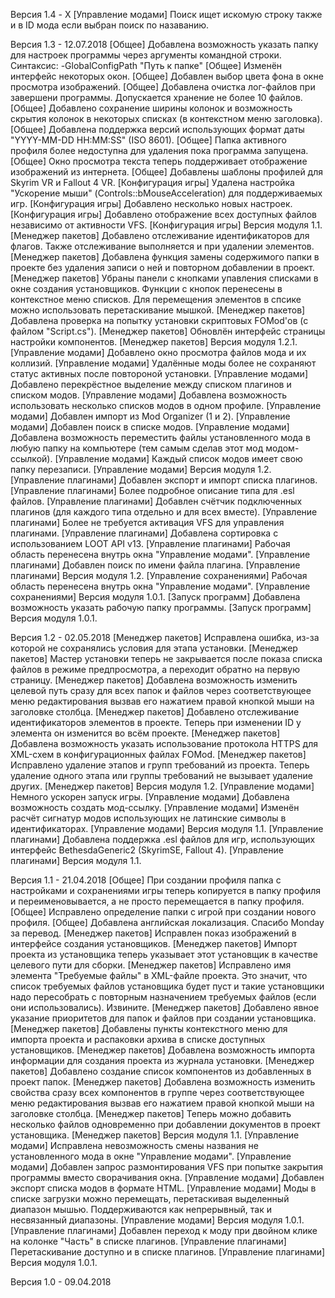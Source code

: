 Версия 1.4 - X
[Управление модами] Поиск ищет искомую строку также и в ID мода если выбран поиск по назаванию.

Версия 1.3 - 12.07.2018
[Общее] Добавлена возможность указать папку для настроек программы через аргументы командной строки. Синтаксис: -GlobalConfigPath "Путь к папке"
[Общее] Изменён интерфейс некоторых окон.
[Общее] Добавлен выбор цвета фона в окне просмотра изображений.
[Общее] Добавлена очистка лог-файлов при завершени  программы. Допускается хранение не более 10 файлов.
[Общее] Добавлено сохранение ширины колонок и возможность скрытия колонок в некоторых списках (в контекстном меню заголовка).
[Общее] Добавлена поддержка версий использующих формат даты "YYYY-MM-DD HH:MM:SS" (ISO 8601).
[Общее] Папка активного профиля более недоступна для удаления пока программа запущена.
[Общее] Окно просмотра текста теперь поддерживает отображение изображений из интернета.
[Общее] Добавлены шаблоны профилей для Skyrim VR и Fallout 4 VR.
[Конфигурация игры] Удалена настройка "Ускорение мыши" (Controls::bMouseAcceleration) для поддерживаемых игр.
[Конфигурация игры] Добавлено несколько новых настроек.
[Конфигурация игры] Добавлено отображение всех доступных файлов независимо от активности VFS.
[Конфигурация игры] Версия модуля 1.1.
[Менеджер пакетов] Добавлено отслеживание идентификаторов для флагов. Также отслеживание выполняется и при удалении элементов.
[Менеджер пакетов] Добавлена функция замены содержимого папки в проекте без удаления записи о ней и повторном добавлении в проект.
[Менеджер пакетов] Убраны панели с кнопками упавления списками в окне создания установщиков. Функции с кнопок перенесены в контекстное меню списков. Для перемещения элементов в спсике можно использовать перетаскивание мышкой.
[Менеджер пакетов] Добавлена проверка на попытку установки скриптовых FOMod'ов (с файлом "Script.cs").
[Менеджер пакетов] Обновлён интерфейс страницы настройки компонентов.
[Менеджер пакетов] Версия модуля 1.2.1.
[Управление модами] Добавлено окно просмотра файлов мода и их коллизий.
[Управление модами] Удалённые моды более не сохраняют статус активных после повтороной установки.
[Управление модами] Добавлено перекрёстное выделение между списком плагинов и списком модов.
[Управление модами] Добавлена возможность использовать несколько списков модов в одном профиле.
[Управление модами] Добавлен импорт из Mod Organizer (1 и 2).
[Управление модами] Добавлен поиск в списке модов.
[Управление модами] Добавлена возможность переместить файлы установленного мода в любую папку на компьютере (тем самым сделав этот мод модом-ссылкой).
[Управление модами] Каждый список модов имеет свою папку перезаписи.
[Управление модами] Версия модуля 1.2.
[Управление плагинами] Добавлен экспорт и импорт списка плагинов.
[Управление плагинами] Более подробное описание типа для .esl файлов.
[Управление плагинами] Добавлен счётчик подключенных плагинов (для каждого типа отдельно и для всех вместе).
[Управление плагинами] Более не требуется активация VFS для управления плагинами.
[Управление плагинами] Добавлена сортировка с использованием LOOT API v13.
[Управление плагинами] Рабочая область перенесена внутрь окна "Управление модами".
[Управление плагинами] Добавлен поиск по имени файла плагина.
[Управление плагинами] Версия модуля 1.2.
[Управление сохранениями] Рабочая область перенесена внутрь окна "Управление модами".
[Управление сохранениями] Версия модуля 1.0.1.
[Запуск программ] Добавлена возможность указать рабочую папку программы.
[Запуск программ] Версия модуля 1.0.1.

Версия 1.2 - 02.05.2018
[Менеджер пакетов] Исправлена ошибка, из-за которой не сохранялись условия для этапа установки.
[Менеджер пакетов] Мастер установки теперь не закрывается после показа списка файлов в режиме предпросмотра, а переходит обратно на первую страницу.
[Менеджер пакетов] Добавлена возможность изменить целевой путь сразу для всех папок и файлов через соответствующее меню редактирования вызвав его нажатием правой кнопкой мыши на заголовке столбца.
[Менеджер пакетов] Добавлено отслеживание идентификаторов элементов в проекте. Теперь при изменении ID у элемента он изменится во всём проекте.
[Менеджер пакетов] Добавлена возможность указать использование протокола HTTPS для XML-схем в конфигурационных файлах FOMod.
[Менеджер пакетов] Исправлено удаление этапов и групп требований из проекта. Теперь удаление одного этапа или группы требований не вызывает удаление других.
[Менеджер пакетов] Версия модуля 1.2.
[Управление модами] Немного ускорен запуск игры.
[Управление модами] Добавлена возможность создать мод-ссылку.
[Управление модами] Изменён расчёт сигнатур модов использующих не латинские символы в идентификаторах.
[Управление модами] Версия модуля 1.1.
[Управление плагинами] Добавлена поддержка .esl файлов для игр, использующих интерфейс BethesdaGeneric2 (SkyrimSE, Fallout 4).
[Управление плагинами] Версия модуля 1.1.

Версия 1.1 - 21.04.2018
[Общее] При создании профиля папка с настройками и сохранениями игры теперь копируется в папку профиля и переименовывается, а не просто перемещается в папку профиля.
[Общее] Исправлено определение папки с игрой при создании нового профиля.
[Общее] Добавлена английская локализация. Спасибо Monday за перевод.
[Менеджер пакетов] Исправлен показ изображений в интерфейсе создания установщиков.
[Менеджер пакетов] Импорт проекта из установщика теперь указывает этот установщик в качестве целевого пути для сборки.
[Менеджер пакетов] Исправлено имя элемента "Требуемые файлы" в XML-файле проекта. Это значит, что список требуемых файлов установщика будет пуст и такие установщики надо пересобрать с повторным назначением требуемых файлов (если они использовались). Извините.
[Менеджер пакетов] Добавлено явное указание приоритетов для папок и файлов при создании установщика.
[Менеджер пакетов] Добавлены пункты контекстного меню для импорта проекта и распаковки архива в списке доступных установщиков.
[Менеджер пакетов] Добавлена возможность импорта информации для создания проекта из журнала установки.
[Менеджер пакетов] Добавлено создание список компонентов из добавленных в проект папок.
[Менеджер пакетов] Добавлена возможность изменить свойства сразу всех компонентов в группе через соответствующее меню редактирования вызвав его нажатием правой кнопкой мыши на заголовке столбца.
[Менеджер пакетов] Теперь можно добавить несколько файлов одновременно при добавлении документов в проект установщика.
[Менеджер пакетов] Версия модуля 1.1.
[Управление модами] Исправлена невозможность смены названия не установленного мода в окне "Управление модами".
[Управление модами] Добавлен запрос размонтирования VFS при попытке закрытия программы вместо сворачивания окна.
[Управление модами] Добавлен экспорт списка модов в формате HTML.
[Управление модами] Моды в списке загрузки можно перемещать, перетаскивая выделенный диапазон мышью. Поддерживаются как непрерывный, так и несвязанный диапазоны.
[Управление модами] Версия модуля 1.0.1.
[Управление плагинами] Добавлен переход к моду при двойном клике на колонке "Часть" в списке плагинов.
[Управление плагинами] Перетаскивание доступно и в списке плагинов.
[Управление плагинами] Версия модуля 1.0.1.

Версия 1.0 - 09.04.2018